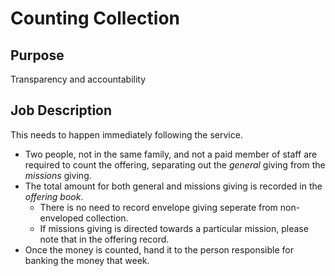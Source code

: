 # Counting Collection

## Purpose

Transparency and accountability

## Job Description

This needs to happen immediately following the service.

* Two people, not in the same family, and not a paid member of staff are required to count the offering, separating out the _general_ giving from the _missions_ giving.
* The total amount for both general and missions giving is recorded in the _offering book_.
  * There is no need to record envelope giving seperate from non-enveloped collection.
  * If missions giving is directed towards a particular mission, please note that in the offering record.
* Once the money is counted, hand it to the person responsible for banking the money that week.
